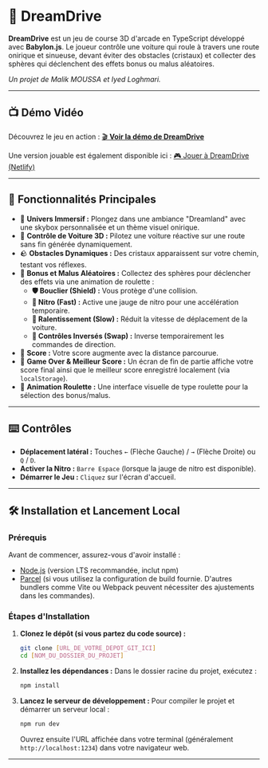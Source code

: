 # 🚗 DreamDrive

**DreamDrive** est un jeu de course 3D d'arcade en TypeScript développé avec **Babylon.js**. Le joueur contrôle une voiture qui roule à travers une route onirique et sinueuse, devant éviter des obstacles (cristaux) et collecter des sphères qui déclenchent des effets bonus ou malus aléatoires.

*Un projet de Malik MOUSSA et Iyed Loghmari.*

---

## 📺 Démo Vidéo

Découvrez le jeu en action :
[🎬 **Voir la démo de DreamDrive**](https://www.youtube.com/watch?v=_jp1cim6BbI)

Une version jouable est également disponible ici :
[🎮 Jouer à DreamDrive (Netlify)](https://dreamlanddreamdrive.netlify.app/)

---

## 🌟 Fonctionnalités Principales

-   🌌 **Univers Immersif :** Plongez dans une ambiance "Dreamland" avec une skybox personnalisée et un thème visuel onirique.
-   🚗 **Contrôle de Voiture 3D :** Pilotez une voiture réactive sur une route sans fin générée dynamiquement.
-   🪨 **Obstacles Dynamiques :** Des cristaux apparaissent sur votre chemin, testant vos réflexes.
-   🎲 **Bonus et Malus Aléatoires :** Collectez des sphères pour déclencher des effets via une animation de roulette :
    -   **🛡️ Bouclier (Shield) :** Vous protège d'une collision.
    -   **🚀 Nitro (Fast) :** Active une jauge de nitro pour une accélération temporaire.
    -   **🐌 Ralentissement (Slow) :** Réduit la vitesse de déplacement de la voiture.
    -   **🔁 Contrôles Inversés (Swap) :** Inverse temporairement les commandes de direction.
-   🎯 **Score :** Votre score augmente avec la distance parcourue.
-   🏁 **Game Over & Meilleur Score :** Un écran de fin de partie affiche votre score final ainsi que le meilleur score enregistré localement (via `localStorage`).
-   🎰 **Animation Roulette :** Une interface visuelle de type roulette pour la sélection des bonus/malus.

---

## ⌨️ Contrôles

-   **Déplacement latéral :** Touches `←` (Flèche Gauche) / `→` (Flèche Droite) ou `Q` / `D`.
-   **Activer la Nitro :** `Barre Espace` (lorsque la jauge de nitro est disponible).
-   **Démarrer le Jeu :** `Cliquez` sur l'écran d'accueil.

---

## 🛠️ Installation et Lancement Local

### Prérequis

Avant de commencer, assurez-vous d'avoir installé :
-   [Node.js](https://nodejs.org) (version LTS recommandée, inclut npm)
-   [Parcel](https://parceljs.org) (si vous utilisez la configuration de build fournie. D'autres bundlers comme Vite ou Webpack peuvent nécessiter des ajustements dans les commandes).

### Étapes d'Installation

1.  **Clonez le dépôt (si vous partez du code source) :**
    ```bash
    git clone [URL_DE_VOTRE_DEPOT_GIT_ICI]
    cd [NOM_DU_DOSSIER_DU_PROJET]
    ```

2.  **Installez les dépendances :**
    Dans le dossier racine du projet, exécutez :
    ```bash
    npm install
    ```

3.  **Lancez le serveur de développement :**
    Pour compiler le projet et démarrer un serveur local :
    ```bash
    npm run dev
    ```
    Ouvrez ensuite l'URL affichée dans votre terminal (généralement `http://localhost:1234`) dans votre navigateur web.

---
